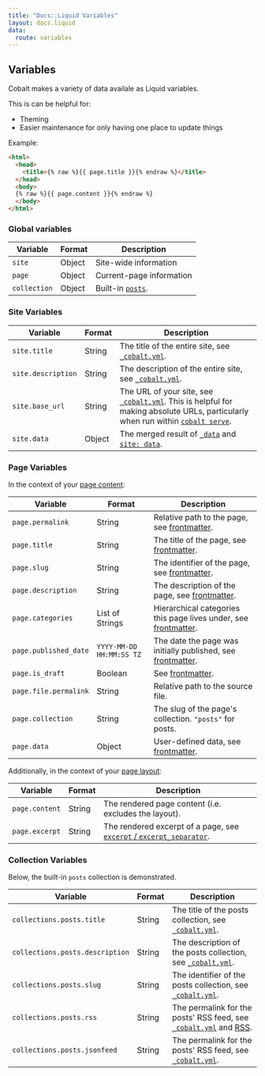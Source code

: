```yaml
---
title: "Docs::Liquid Variables"
layout: docs.liquid
data:
  route: variables
---
```

## Variables

Cobalt makes a variety of data availale as Liquid variables.

This is can be helpful for:
- Theming
- Easier maintenance for only having one place to update things

Example:
```html
<html>
  <head>
    <title>{% raw %}{{ page.title }}{% endraw %}</title>
  </head>
  <body>
  {% raw %}{{ page.content }}{% endraw %}
  </body>
</html>
```

### Global variables

Variable     | Format | Description
-------------|--------|-------------
`site`       | Object | Site-wide information
`page`       | Object | Current-page information
`collection` | Object | Built-in [`posts`](/docs/posts).

### Site Variables

Variable           | Format | Description
-------------------|--------|------------
`site.title`       | String | The title of the entire site, see [`_cobalt.yml`](/docs/config).
`site.description` | String | The description of the entire site, see [`_cobalt.yml`](/docs/config).
`site.base_url`    | String | The URL of your site, see [`_cobalt.yml`](/docs/config).  This is helpful for making absolute URLs, particularly when run within [`cobalt serve`](/docs/usage).
`site.data`        | Object | The merged result of [`_data`](/docs/directory) and [`site: data`](/docs/config).

### Page Variables

In the context of your [page content](/docs/pages):

Variable              | Format          | Description
----------------------|-----------------|------------
`page.permalink`      | String          | Relative path to the page, see [frontmatter](/docs/front).
`page.title`          | String          | The title of the page, see [frontmatter](/docs/front).
`page.slug`           | String          | The identifier of the page, see [frontmatter](/docs/front).
`page.description`    | String          | The description of the page, see [frontmatter](/docs/front).
`page.categories`     | List of Strings | Hierarchical categories this page lives under, see [frontmatter](/docs/front).
`page.published_date` | `YYYY-MM-DD HH:MM:SS TZ` | The date the page was initially published, see [frontmatter](/docs/front).
`page.is_draft`       | Boolean         | See [frontmatter](/docs/front).
`page.file.permalink` | String          | Relative path to the source file.
`page.collection`     | String          | The slug of the page's collection.  `"posts"` for posts.
`page.data`           | Object          | User-defined data, see [frontmatter](/docs/front).

Additionally, in the context of your [page layout](/docs/layouts):

Variable       | Format | Description
---------------|--------|------------
`page.content` | String | The rendered page content (i.e. excludes the layout).
`page.excerpt` | String | The rendered excerpt of a page, see [`excerpt` / `excerpt_separator`](/docs/front).

### Collection Variables

Below, the built-in `posts` collection is demonstrated.

Variable                        | Format | Description
--------------------------------|--------|------------
`collections.posts.title`       | String | The title of the posts collection, see [`_cobalt.yml`](/docs/config).
`collections.posts.description` | String | The description of the posts collection, see [`_cobalt.yml`](/docs/config).
`collections.posts.slug`        | String | The identifier of the posts collection, see [`_cobalt.yml`](/docs/config).
`collections.posts.rss`         | String | The permalink for the posts' RSS feed, see [`_cobalt.yml`](/docs/config) and [RSS](/docs/rss).
`collections.posts.jsonfeed`    | String | The permalink for the posts' RSS feed, see [`_cobalt.yml`](/docs/config).
